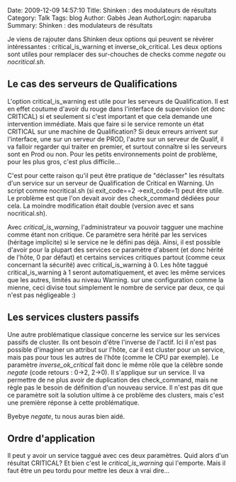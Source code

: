 Date: 2009-12-09 14:57:10
Title: Shinken : des modulateurs de résultats
Category: Talk
Tags: blog
Author: Gabès Jean
AuthorLogin: naparuba
Summary: Shinken : des modulateurs de résultats




Je viens de rajouter dans Shinken deux options qui peuvent se révérer intéressantes : critical_is_warning et inverse_ok_critical. Les deux options sont utiles pour remplacer des sur-chouches de checks comme <em>negate</em> ou <em>nocritical.sh</em>.
<h2>Le cas des serveurs de Qualifications</h2>
L'option critical_is_warning est utile pour les serveurs de Qualification. Il est en effet coutume d'avoir du rouge dans l'interface de supervision (et donc CRITICAL) si et seulement si c'est important et que cela demande une intervention immédiate. Mais que faire si le service remonte un état CRITICAL sur une machine de Qualification? Si deux erreurs arrivent sur l'interface, une sur un serveur de PROD, l'autre sur un serveur de Qualif, il va falloir regarder qui traiter en premier, et surtout connaître si les serveurs sont en Prod ou non. Pour les petits environnements point de problème, pour les plus gros, c'est plus difficile...

C'est pour cette raison qu'il peut être pratique de "déclasser" les résultats d'un service sur un serveur de Qualification de Critical en Warning. Un script comme nocritical.sh (si exit_code==2 -&gt;exit_code=1) peut être utile. Le problème est que l'on devait avoir des check_command dédiées pour cela. La moindre modification était double (version avec et sans nocritical.sh).

Avec <em>critical_is_warning</em>, l'administrateur va pouvoir tagguer une machine comme étant non critique. Ce paramètre sera hérité par les services (héritage implicite) si le service ne le défini pas déjà. Ainsi, il est possible d'avoir pour la plupart des services ce paramètre d'absent (et donc hérité de l'hôte, 0 par défaut) et certains services critiques partout (comme ceux concernant la sécurité) avec critical_is_warning à 0. Les hôte taggué critical_is_warning à 1 seront automatiquement, et avec les même services que les autres, limités au niveau Warning. sur une configuration comme la mienne, ceci divise tout simplement le nombre de service par deux, ce qui n'est pas négligeable :)
<h2>Les services clusters passifs</h2>
Une autre problématique classique concerne les service sur les services passifs de cluster. Ils ont besoin d'être l'inverse de l'actif. Ici il n'est pas possible d'imaginer un attribut sur l'hôte, car il est cluster pour un service, mais pas pour tous les autres de l'hôte (comme le CPU par exemple). Le paramètre <em>inverse_ok_critical</em> fait donc le même rôle que la célèbre sonde <em>negate </em>(code retours : 0-&gt;2, 2-&gt;0). Il s'applique sur un service. Il va permettre de ne plus avoir de duplication des check_command, mais ne règle pas le besoin de définition d'un nouveau service. Il n'est pas dit que ce paramètre soit la solution ultime à ce problème des clusters, mais c'est une première réponse à cette problématique.

Byebye <em>negate</em>, tu nous auras bien aidé.
<h2>Ordre d'application</h2>
Il peut y avoir un service taggué avec ces deux paramètres. Quid alors d'un résultat CRITICAL? Et bien c'est le <em>critical_is_warning</em> qui l'emporte. Mais il faut être un peu tordu pour mettre les deux à vrai dire...
